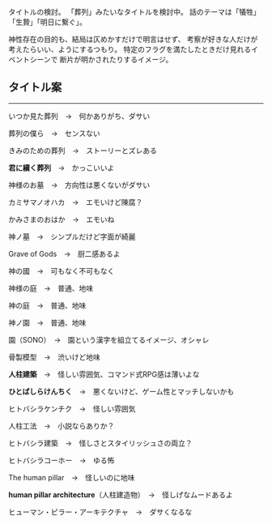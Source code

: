タイトルの検討。
「葬列」みたいなタイトルを検討中。
話のテーマは「犠牲」「生贄」「明日に繋ぐ」。

神性存在の目的も、結局は仄めかすだけで明言はせず、
考察が好きな人だけが考えたらいい、ようにするつもり。
特定のフラグを満たしたときだけ見れるイベントシーンで
断片が明かされたりするイメージ。

## タイトル案
---

いつか見た葬列　→　何かありがち、ダサい

葬列の僕ら　→　センスない

きみのための葬列　→　ストーリーとズレある

**君に續く葬列**　→　かっこいいよ


神様のお墓　→　方向性は悪くないがダサい

カミサマノオハカ　→　エモいけど陳腐？

かみさまのおはか　→　エモいね

神ノ墓　→　シンプルだけど字面が綺麗

Grave of Gods　→　厨二感あるよ

神の國　→　可もなく不可もなく

神様の庭　→　普通、地味

神の庭　→　普通、地味

神ノ園　→　普通、地味

園（SONO）　→　園という漢字を組立てるイメージ、オシャレ


骨製模型　→　渋いけど地味

**人柱建築**　→　怪しい雰囲気、コマンド式RPG感は薄いよな

**ひとばしらけんちく**　→　悪くないけど、ゲーム性とマッチしないかも

ヒトバシラケンチク　→　怪しい雰囲気

人柱工法　→　小説ならありか？

ヒトバシラ建築　→　怪しさとスタイリッシュさの両立？

ヒトバシラコーホー　→　ゆる怖

The human pillar　→　怪しいのに地味

**human pillar architecture**（人柱建造物）　→　怪しげなムードあるよ

ヒューマン・ピラー・アーキテクチャ　→　ダサくなるな
